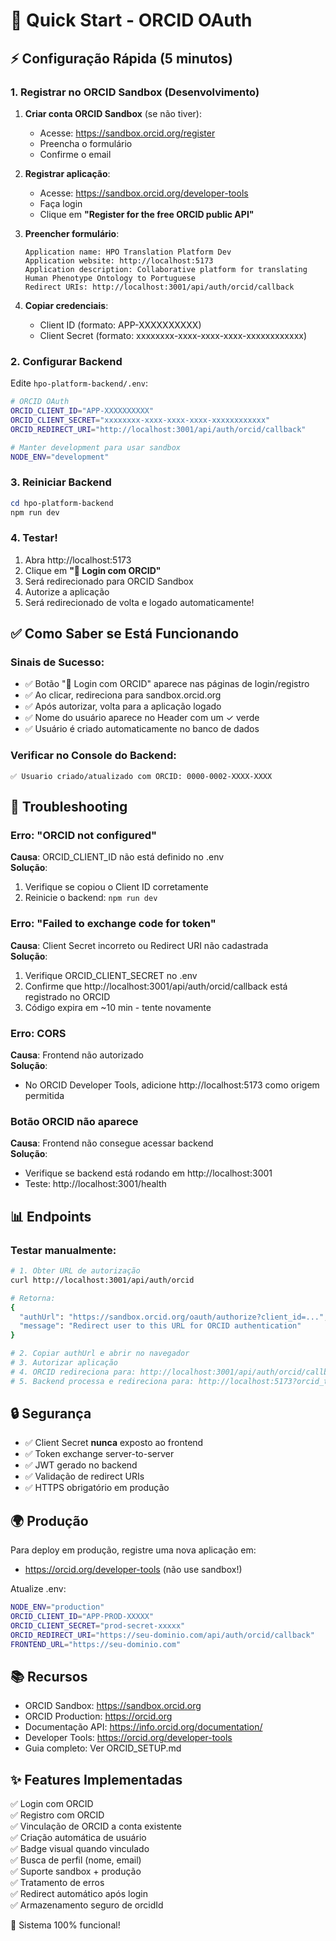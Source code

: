 # 🚀 Quick Start - ORCID OAuth

## ⚡ Configuração Rápida (5 minutos)

### 1. Registrar no ORCID Sandbox (Desenvolvimento)

1. **Criar conta ORCID Sandbox** (se não tiver):
   - Acesse: https://sandbox.orcid.org/register
   - Preencha o formulário
   - Confirme o email

2. **Registrar aplicação**:
   - Acesse: https://sandbox.orcid.org/developer-tools
   - Faça login
   - Clique em **"Register for the free ORCID public API"**
   
3. **Preencher formulário**:
   ```
   Application name: HPO Translation Platform Dev
   Application website: http://localhost:5173
   Application description: Collaborative platform for translating Human Phenotype Ontology to Portuguese
   Redirect URIs: http://localhost:3001/api/auth/orcid/callback
   ```

4. **Copiar credenciais**:
   - Client ID (formato: APP-XXXXXXXXXX)
   - Client Secret (formato: xxxxxxxx-xxxx-xxxx-xxxx-xxxxxxxxxxxx)

### 2. Configurar Backend

Edite `hpo-platform-backend/.env`:

```bash
# ORCID OAuth
ORCID_CLIENT_ID="APP-XXXXXXXXXX"
ORCID_CLIENT_SECRET="xxxxxxxx-xxxx-xxxx-xxxx-xxxxxxxxxxxx"
ORCID_REDIRECT_URI="http://localhost:3001/api/auth/orcid/callback"

# Manter development para usar sandbox
NODE_ENV="development"
```

### 3. Reiniciar Backend

```powershell
cd hpo-platform-backend
npm run dev
```

### 4. Testar!

1. Abra http://localhost:5173
2. Clique em **"🔬 Login com ORCID"**
3. Será redirecionado para ORCID Sandbox
4. Autorize a aplicação
5. Será redirecionado de volta e logado automaticamente!

## ✅ Como Saber se Está Funcionando

### Sinais de Sucesso:
- ✅ Botão "🔬 Login com ORCID" aparece nas páginas de login/registro
- ✅ Ao clicar, redireciona para sandbox.orcid.org
- ✅ Após autorizar, volta para a aplicação logado
- ✅ Nome do usuário aparece no Header com um ✓ verde
- ✅ Usuário é criado automaticamente no banco de dados

### Verificar no Console do Backend:
```
✅ Usuario criado/atualizado com ORCID: 0000-0002-XXXX-XXXX
```

## 🐛 Troubleshooting

### Erro: "ORCID not configured"
**Causa**: ORCID_CLIENT_ID não está definido no .env  
**Solução**: 
1. Verifique se copiou o Client ID corretamente
2. Reinicie o backend: `npm run dev`

### Erro: "Failed to exchange code for token"
**Causa**: Client Secret incorreto ou Redirect URI não cadastrada  
**Solução**:
1. Verifique ORCID_CLIENT_SECRET no .env
2. Confirme que http://localhost:3001/api/auth/orcid/callback está registrado no ORCID
3. Código expira em ~10 min - tente novamente

### Erro: CORS
**Causa**: Frontend não autorizado  
**Solução**: 
- No ORCID Developer Tools, adicione http://localhost:5173 como origem permitida

### Botão ORCID não aparece
**Causa**: Frontend não consegue acessar backend  
**Solução**:
- Verifique se backend está rodando em http://localhost:3001
- Teste: http://localhost:3001/health

## 📊 Endpoints

### Testar manualmente:

```bash
# 1. Obter URL de autorização
curl http://localhost:3001/api/auth/orcid

# Retorna:
{
  "authUrl": "https://sandbox.orcid.org/oauth/authorize?client_id=...",
  "message": "Redirect user to this URL for ORCID authentication"
}

# 2. Copiar authUrl e abrir no navegador
# 3. Autorizar aplicação
# 4. ORCID redireciona para: http://localhost:3001/api/auth/orcid/callback?code=XXXXX
# 5. Backend processa e redireciona para: http://localhost:5173?orcid_token=JWT&orcid_success=true
```

## 🔒 Segurança

- ✅ Client Secret **nunca** exposto ao frontend
- ✅ Token exchange server-to-server
- ✅ JWT gerado no backend
- ✅ Validação de redirect URIs
- ✅ HTTPS obrigatório em produção

## 🌍 Produção

Para deploy em produção, registre uma nova aplicação em:
- https://orcid.org/developer-tools (não use sandbox!)

Atualize .env:
```bash
NODE_ENV="production"
ORCID_CLIENT_ID="APP-PROD-XXXXX"
ORCID_CLIENT_SECRET="prod-secret-xxxxx"
ORCID_REDIRECT_URI="https://seu-dominio.com/api/auth/orcid/callback"
FRONTEND_URL="https://seu-dominio.com"
```

## 📚 Recursos

- ORCID Sandbox: https://sandbox.orcid.org
- ORCID Production: https://orcid.org
- Documentação API: https://info.orcid.org/documentation/
- Developer Tools: https://orcid.org/developer-tools
- Guia completo: Ver ORCID_SETUP.md

## ✨ Features Implementadas

✅ Login com ORCID  
✅ Registro com ORCID  
✅ Vinculação de ORCID a conta existente  
✅ Criação automática de usuário  
✅ Badge visual quando vinculado  
✅ Busca de perfil (nome, email)  
✅ Suporte sandbox + produção  
✅ Tratamento de erros  
✅ Redirect automático após login  
✅ Armazenamento seguro de orcidId  

🎉 Sistema 100% funcional!
